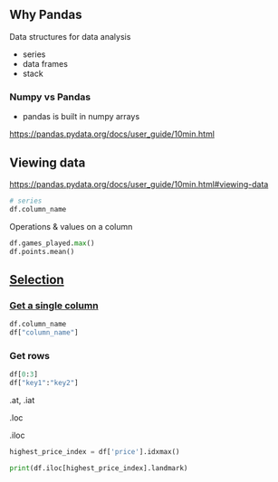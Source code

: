 ## Why Pandas

Data structures for data analysis
* series
* data frames
* stack

### Numpy vs Pandas

* pandas is built in numpy arrays


https://pandas.pydata.org/docs/user_guide/10min.html


## Viewing data

https://pandas.pydata.org/docs/user_guide/10min.html#viewing-data


```python
# series
df.column_name
```

Operations & values on a column
```python
df.games_played.max()
df.points.mean()
```

## [Selection](https://pandas.pydata.org/docs/user_guide/10min.html#selection)

### [Get a single column](https://pandas.pydata.org/docs/user_guide/10min.html#getting)
```python
df.column_name
df["column_name"]
```

### Get rows

```python
df[0:3]
df["key1":"key2"]
```


.at, .iat

.loc

.iloc

```python
highest_price_index = df['price'].idxmax()
```

```python
print(df.iloc[highest_price_index].landmark)
```
